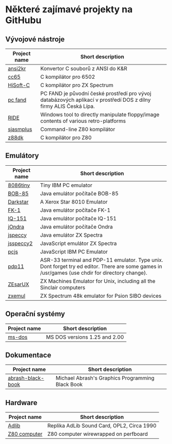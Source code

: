 # Některé zajímavé projekty na GitHubu

## Vývojové nástroje

| Project name  | Short description |
| ------------- | ----------------- |
| [ansi2kr](https://github.com/masakioba/ansi2kr) | Konvertor C souborů z ANSI do K&R |
| [cc65](https://github.com/cc65/cc65) | C kompilátor pro 6502 |
| [HiSoft-C](https://github.com/pavel-krivanek/HiSoft-C) | C kompilátor pro ZX Spectrum |
| [pc fand](https://github.com/alisoss/pcfand) | PC FAND je původní české prostředí pro vývoj databázových aplikací v prostředí DOS z dílny firmy ALIS Česká Lípa. |
| [RIDE](https://github.com/tomas-nestorovic/RIDE) | Windows tool to directly manipulate floppy/image contents of various retro-platforms |
| [sjasmplus](https://github.com/z00m128/sjasmplus) | Command-line Z80 kompilátor |
| [z88dk](https://github.com/z88dk/z88dk) | C kompilátor pro Z80 |

## Emulátory

| Project name  | Short description |
| ------------- | ----------------- |
| [8086tiny](https://github.com/adriancable/8086tiny) | Tiny IBM PC emulator |
| [BOB-85](https://github.com/omikron88/bob-85) | Java emulátor počítače BOB-85 |
| [Darkstar](https://github.com/livingcomputermuseum/Darkstar) | A Xerox Star 8010 Emulator |
| [FK-1](https://github.com/omikron88/fk1) | Java emulátor počítače FK-1 |
| [IQ-151](https://github.com/omikron88/iq-151) | Java emulátor počítače IQ-151 |
| [jOndra](https://github.com/omikron88/jondra) | Java emulátor počítače Ondra |
| [jspeccy](https://github.com/jsanchezv/JSpeccy) | Java emulátor ZX Spectra |
| [jsspeccy2](https://github.com/gasman/jsspeccy2) | JavaScript emulátor ZX Spectra |
| [pcjs](https://github.com/jeffpar/pcjs) | JavaScript IBM PC Emulator |
| [pdp11](https://pavel-krivanek.github.io/pdp11) | ASR-33 terminal and PDP-11 emulator. Type unix<enter>. Dont forget try ed editor. There are some games in /usr/games (use chdir for directory change). |
| [ZEsarUX](https://github.com/chernandezba/zesarux) | ZX Machines Emulator for Unix, including all the Sinclair computers |
| [zxemul](https://github.com/freemanix/zxemul) | ZX Spectrum 48k emulator for Psion SIBO devices |

## Operační systémy

| Project name  | Short description |
| ------------- | ----------------- |
| [ms-dos](https://github.com/Microsoft/MS-DOS) | MS DOS versions 1.25 and 2.00 |

## Dokumentace

| Project name  | Short description |
| ------------- | ----------------- |
| [abrash-black-book](https://github.com/jagregory/abrash-black-book) | Michael Abrash's Graphics Programming Black Book |

## Hardware

| Project name  | Short description |
| ------------- | ----------------- |
| [Adlib](https://github.com/schlae/adlib) | Replika AdLib Sound Card, OPL2, Circa 1990 |
| [Z80 computer](https://github.com/linker3000/Z80-Board) | Z80 computer wirewrapped on perfboard |
